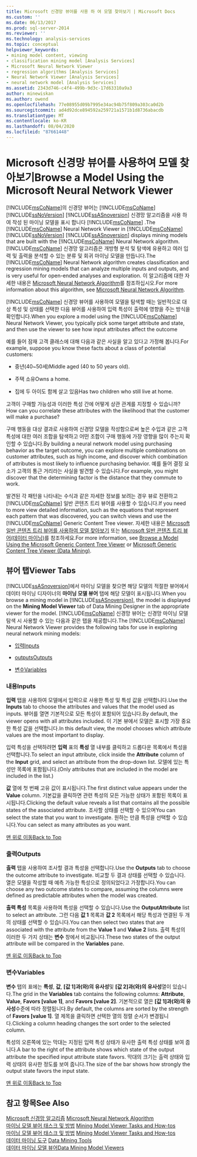 ```yaml
---
title: Microsoft 신경망 뷰어를 사용 하 여 모델 찾아보기 | Microsoft Docs
ms.custom: ''
ms.date: 06/13/2017
ms.prod: sql-server-2014
ms.reviewer: ''
ms.technology: analysis-services
ms.topic: conceptual
helpviewer_keywords:
- mining model content, viewing
- classification mining model [Analysis Services]
- Microsoft Neural Network Viewer
- regression algorithms [Analysis Services]
- Neural Network Viewer [Analysis Services]
- neural network model [Analysis Services]
ms.assetid: 2343d746-c4f4-499b-9d3c-17d63310a9a3
author: minewiskan
ms.author: owend
ms.openlocfilehash: 77e08955d09b7995e34ac94b75f809a303ca0d2b
ms.sourcegitcommit: ad4d92dce894592a259721a1571b1d8736abacdb
ms.translationtype: MT
ms.contentlocale: ko-KR
ms.lasthandoff: 08/04/2020
ms.locfileid: "87661448"
---
```

# <a name="browse-a-model-using-the-microsoft-neural-network-viewer"></a><span data-ttu-id="15832-102">Microsoft 신경망 뷰어를 사용하여 모델 찾아보기</span><span class="sxs-lookup"><span data-stu-id="15832-102">Browse a Model Using the Microsoft Neural Network Viewer</span></span>
  <span data-ttu-id="15832-103">[!INCLUDE[msCoName](../../includes/msconame-md.md)]의 신경망 뷰어는 [!INCLUDE[msCoName](../../includes/msconame-md.md)] [!INCLUDE[ssNoVersion](../../includes/ssnoversion-md.md)] [!INCLUDE[ssASnoversion](../../includes/ssasnoversion-md.md)] 신경망 알고리즘을 사용 하 여 작성 된 마이닝 모델을 표시 합니다 [!INCLUDE[msCoName](../../includes/msconame-md.md)] .</span><span class="sxs-lookup"><span data-stu-id="15832-103">The [!INCLUDE[msCoName](../../includes/msconame-md.md)] Neural Network Viewer in [!INCLUDE[msCoName](../../includes/msconame-md.md)] [!INCLUDE[ssNoVersion](../../includes/ssnoversion-md.md)] [!INCLUDE[ssASnoversion](../../includes/ssasnoversion-md.md)] displays mining models that are built with the [!INCLUDE[msCoName](../../includes/msconame-md.md)] Neural Network algorithm.</span></span> <span data-ttu-id="15832-104">[!INCLUDE[msCoName](../../includes/msconame-md.md)] 신경망 알고리즘은 개방형 분석 및 탐색에 유용하고 여러 입력 및 출력을 분석할 수 있는 분류 및 회귀 마이닝 모델을 만듭니다.</span><span class="sxs-lookup"><span data-stu-id="15832-104">The [!INCLUDE[msCoName](../../includes/msconame-md.md)] Neural Network algorithm creates classification and regression mining models that can analyze multiple inputs and outputs, and is very useful for open-ended analyses and exploration.</span></span> <span data-ttu-id="15832-105">이 알고리즘에 대한 자세한 내용은 [Microsoft Neural Network Algorithm](microsoft-neural-network-algorithm.md)를 참조하십시오.</span><span class="sxs-lookup"><span data-stu-id="15832-105">For more information about this algorithm, see [Microsoft Neural Network Algorithm](microsoft-neural-network-algorithm.md).</span></span>  
  
 <span data-ttu-id="15832-106">[!INCLUDE[msCoName](../../includes/msconame-md.md)] 신경망 뷰어를 사용하여 모델을 탐색할 때는 일반적으로 대상 특성 및 상태를 선택한 다음 뷰어를 사용하여 입력 특성이 출력에 영향을 주는 방식을 확인합니다.</span><span class="sxs-lookup"><span data-stu-id="15832-106">When you explore a model using the [!INCLUDE[msCoName](../../includes/msconame-md.md)] Neural Network Viewer, you typically pick some target attribute and state, and then use the viewer to see how input attributes affect the outcome</span></span>  
  
 <span data-ttu-id="15832-107">예를 들어 잠재 고객 클래스에 대해 다음과 같은 사실을 알고 있다고 가정해 봅니다.</span><span class="sxs-lookup"><span data-stu-id="15832-107">For example, suppose you know these facts about a class of potential customers:</span></span>  
  
-   <span data-ttu-id="15832-108">중년(40~50세)</span><span class="sxs-lookup"><span data-stu-id="15832-108">Middle aged (40 to 50 years old).</span></span>  
  
-   <span data-ttu-id="15832-109">주택 소유</span><span class="sxs-lookup"><span data-stu-id="15832-109">Owns a home.</span></span>  
  
-   <span data-ttu-id="15832-110">집에 두 아이도 함께 살고 있음</span><span class="sxs-lookup"><span data-stu-id="15832-110">Has two children who still live at home.</span></span>  
  
 <span data-ttu-id="15832-111">고객이 구매할 가능성과 이러한 특성 간에 어떻게 상관 관계를 지정할 수 있습니까?</span><span class="sxs-lookup"><span data-stu-id="15832-111">How can you correlate these attributes with the likelihood that the customer will make a purchase?</span></span>  
  
 <span data-ttu-id="15832-112">구매 행동을 대상 결과로 사용하여 신경망 모델을 작성함으로써 높은 수입과 같은 고객 특성에 대한 여러 조합을 탐색하고 어떤 조합이 구매 행동에 가장 영향을 많이 주는지 확인할 수 있습니다.</span><span class="sxs-lookup"><span data-stu-id="15832-112">By building a neural network model using purchasing behavior as the target outcome, you can explore multiple combinations on customer attributes, such as high income, and discover which combination of attributes is most likely to influence purchasing behavior.</span></span> <span data-ttu-id="15832-113">예를 들어 결정 요소가 고객의 통근 거리라는 사실을 발견할 수 있습니다.</span><span class="sxs-lookup"><span data-stu-id="15832-113">For example, you might discover that the determining factor is the distance that they commute to work.</span></span>  
  
 <span data-ttu-id="15832-114">발견된 각 패턴을 나타내는 수식과 같은 자세한 정보를 보려는 경우 뷰로 전환하고 [!INCLUDE[msCoName](../../includes/msconame-md.md)] 일반 콘텐츠 트리 뷰어를 사용할 수 있습니다.</span><span class="sxs-lookup"><span data-stu-id="15832-114">If you need to more view detailed information, such as the equations that represent each pattern that was discovered, you can switch views and use the [!INCLUDE[msCoName](../../includes/msconame-md.md)] Generic Content Tree viewer.</span></span> <span data-ttu-id="15832-115">자세한 내용은 [Microsoft 일반 콘텐츠 트리 뷰어를 사용하여 모델 찾아보기](browse-a-model-using-the-microsoft-generic-content-tree-viewer.md) 또는 [Microsoft 일반 콘텐츠 트리 뷰어&#40;데이터 마이닝&#41;](../microsoft-generic-content-tree-viewer-data-mining.md)를 참조하세요.</span><span class="sxs-lookup"><span data-stu-id="15832-115">For more information, see [Browse a Model Using the Microsoft Generic Content Tree Viewer](browse-a-model-using-the-microsoft-generic-content-tree-viewer.md) or [Microsoft Generic Content Tree Viewer &#40;Data Mining&#41;](../microsoft-generic-content-tree-viewer-data-mining.md).</span></span>  
  
##  <a name="viewer-tabs"></a><a name="BKMK_ViewerTabs"></a><span data-ttu-id="15832-116">뷰어 탭</span><span class="sxs-lookup"><span data-stu-id="15832-116">Viewer Tabs</span></span>  
 <span data-ttu-id="15832-117">[!INCLUDE[ssASnoversion](../../includes/ssasnoversion-md.md)]에서 마이닝 모델을 찾으면 해당 모델의 적절한 뷰어에서 데이터 마이닝 디자이너의 **마이닝 모델 뷰어** 탭에 해당 모델이 표시됩니다.</span><span class="sxs-lookup"><span data-stu-id="15832-117">When you browse a mining model in [!INCLUDE[ssASnoversion](../../includes/ssasnoversion-md.md)], the model is displayed on the **Mining Model Viewer** tab of Data Mining Designer in the appropriate viewer for the model.</span></span> <span data-ttu-id="15832-118">[!INCLUDE[msCoName](../../includes/msconame-md.md)] 신경망 뷰어는 신경망 마이닝 모델 탐색 시 사용할 수 있는 다음과 같은 탭을 제공합니다.</span><span class="sxs-lookup"><span data-stu-id="15832-118">The [!INCLUDE[msCoName](../../includes/msconame-md.md)] Neural Network Viewer provides the following tabs for use in exploring neural network mining models:</span></span>  
  
-   [<span data-ttu-id="15832-119">입력</span><span class="sxs-lookup"><span data-stu-id="15832-119">Inputs</span></span>](#BKMK_Inputs)  
  
-   [<span data-ttu-id="15832-120">outputs</span><span class="sxs-lookup"><span data-stu-id="15832-120">Outputs</span></span>](#BKMK_Outputs)  
  
-   [<span data-ttu-id="15832-121">변수</span><span class="sxs-lookup"><span data-stu-id="15832-121">Variables</span></span>](#BKMK_Characteristics)  
  
###  <a name="inputs"></a><a name="BKMK_Inputs"></a><span data-ttu-id="15832-122">내용</span><span class="sxs-lookup"><span data-stu-id="15832-122">Inputs</span></span>  
 <span data-ttu-id="15832-123">**입력** 탭을 사용하여 모델에서 입력으로 사용한 특성 및 특성 값을 선택합니다.</span><span class="sxs-lookup"><span data-stu-id="15832-123">Use the **Inputs** tab to choose the attributes and values that the model used as inputs.</span></span> <span data-ttu-id="15832-124">뷰어를 열면 기본적으로 모든 특성이 포함되어 있습니다.</span><span class="sxs-lookup"><span data-stu-id="15832-124">By default, the viewer opens with all attributes included.</span></span> <span data-ttu-id="15832-125">이 기본 뷰에서 모델은 표시할 가장 중요한 특성 값을 선택합니다.</span><span class="sxs-lookup"><span data-stu-id="15832-125">In this default view, the model chooses which attribute values are the most important to display.</span></span>  
  
 <span data-ttu-id="15832-126">입력 특성을 선택하려면 **입력** 표의 **특성** 열 내부를 클릭하고 드롭다운 목록에서 특성을 선택합니다.</span><span class="sxs-lookup"><span data-stu-id="15832-126">To select an input attribute, click inside the **Attribute** column of the **Input** grid, and select an attribute from the drop-down list.</span></span> <span data-ttu-id="15832-127">모델에 있는 특성만 목록에 포함됩니다.</span><span class="sxs-lookup"><span data-stu-id="15832-127">(Only attributes that are included in the model are included in the list.)</span></span>  
  
 <span data-ttu-id="15832-128">**값** 열에 첫 번째 고유 값이 표시됩니다.</span><span class="sxs-lookup"><span data-stu-id="15832-128">The first distinct value appears under the **Value** column.</span></span> <span data-ttu-id="15832-129">기본값을 클릭하면 관련 특성의 모든 가능한 상태가 포함된 목록이 표시됩니다.</span><span class="sxs-lookup"><span data-stu-id="15832-129">Clicking the default value reveals a list that contains all the possible states of the associated attribute.</span></span> <span data-ttu-id="15832-130">조사할 상태를 선택할 수 있으며</span><span class="sxs-lookup"><span data-stu-id="15832-130">You can select the state that you want to investigate.</span></span> <span data-ttu-id="15832-131">원하는 만큼 특성을 선택할 수 있습니다.</span><span class="sxs-lookup"><span data-stu-id="15832-131">You can select as many attributes as you want.</span></span>  
  
 [<span data-ttu-id="15832-132">맨 위로 이동</span><span class="sxs-lookup"><span data-stu-id="15832-132">Back to Top</span></span>](#BKMK_ViewerTabs)  
  
###  <a name="outputs"></a><a name="BKMK_Outputs"></a><span data-ttu-id="15832-133">출력</span><span class="sxs-lookup"><span data-stu-id="15832-133">Outputs</span></span>  
 <span data-ttu-id="15832-134">**출력** 탭을 사용하여 조사할 결과 특성을 선택합니다.</span><span class="sxs-lookup"><span data-stu-id="15832-134">Use the **Outputs** tab to choose the outcome attribute to investigate.</span></span> <span data-ttu-id="15832-135">비교할 두 결과 상태를 선택할 수 있습니다. 열은 모델을 작성할 때 예측 가능한 특성으로 정의되었다고 가정합니다.</span><span class="sxs-lookup"><span data-stu-id="15832-135">You can choose any two outcome states to compare, assuming the columns were defined as predictable attributes when the model was created.</span></span>  
  
 <span data-ttu-id="15832-136">**출력 특성** 목록을 사용하여 특성을 선택할 수 있습니다.</span><span class="sxs-lookup"><span data-stu-id="15832-136">Use the **OutputAttribute** list to select an attribute.</span></span> <span data-ttu-id="15832-137">그런 다음 **값 1** 목록과 **값 2** 목록에서 해당 특성과 연결된 두 개의 상태를 선택할 수 있습니다.</span><span class="sxs-lookup"><span data-stu-id="15832-137">You can then select two states that are associated with the attribute from the **Value 1** and **Value 2** lists.</span></span> <span data-ttu-id="15832-138">출력 특성의 이러한 두 가지 상태는 **변수** 창에서 비교됩니다.</span><span class="sxs-lookup"><span data-stu-id="15832-138">These two states of the output attribute will be compared in the **Variables** pane.</span></span>  
  
 [<span data-ttu-id="15832-139">맨 위로 이동</span><span class="sxs-lookup"><span data-stu-id="15832-139">Back to Top</span></span>](#BKMK_ViewerTabs)  
  
###  <a name="variables"></a><a name="BKMK_Characteristics"></a><span data-ttu-id="15832-140">변수</span><span class="sxs-lookup"><span data-stu-id="15832-140">Variables</span></span>  
 <span data-ttu-id="15832-141">**변수** 탭의 표에는 **특성**, **값**, **[값 1]과(와)의 유사성**및 **[값 2]과(와)의 유사성**열이 있습니다.</span><span class="sxs-lookup"><span data-stu-id="15832-141">The grid in the **Variables** tab contains the following columns: **Attribute**, **Value**, **Favors [value 1]**, and **Favors [value 2]**.</span></span> <span data-ttu-id="15832-142">기본적으로 열은 **[값 1]과(와)의 유사성**수준에 따라 정렬됩니다.</span><span class="sxs-lookup"><span data-stu-id="15832-142">By default, the columns are sorted by the strength of **Favors [value 1]**.</span></span> <span data-ttu-id="15832-143">열 제목을 클릭하면 선택한 열의 정렬 순서가 변경됩니다.</span><span class="sxs-lookup"><span data-stu-id="15832-143">Clicking a column heading changes the sort order to the selected column.</span></span>  
  
 <span data-ttu-id="15832-144">특성의 오른쪽에 있는 막대는 지정된 입력 특성 상태가 유사한 출력 특성 상태를 보여 줍니다.</span><span class="sxs-lookup"><span data-stu-id="15832-144">A bar to the right of the attribute shows which state of the output attribute the specified input attribute state favors.</span></span> <span data-ttu-id="15832-145">막대의 크기는 출력 상태와 입력 상태의 유사한 정도를 보여 줍니다.</span><span class="sxs-lookup"><span data-stu-id="15832-145">The size of the bar shows how strongly the output state favors the input state.</span></span>  
  
 [<span data-ttu-id="15832-146">맨 위로 이동</span><span class="sxs-lookup"><span data-stu-id="15832-146">Back to Top</span></span>](#BKMK_ViewerTabs)  
  
## <a name="see-also"></a><span data-ttu-id="15832-147">참고 항목</span><span class="sxs-lookup"><span data-stu-id="15832-147">See Also</span></span>  
 <span data-ttu-id="15832-148">[Microsoft 신경망 알고리즘](microsoft-neural-network-algorithm.md) </span><span class="sxs-lookup"><span data-stu-id="15832-148">[Microsoft Neural Network Algorithm](microsoft-neural-network-algorithm.md) </span></span>  
 <span data-ttu-id="15832-149">[마이닝 모델 뷰어 태스크 및 방법](mining-model-viewer-tasks-and-how-tos.md) </span><span class="sxs-lookup"><span data-stu-id="15832-149">[Mining Model Viewer Tasks and How-tos](mining-model-viewer-tasks-and-how-tos.md) </span></span>  
 <span data-ttu-id="15832-150">[마이닝 모델 뷰어 태스크 및 방법](mining-model-viewer-tasks-and-how-tos.md) </span><span class="sxs-lookup"><span data-stu-id="15832-150">[Mining Model Viewer Tasks and How-tos](mining-model-viewer-tasks-and-how-tos.md) </span></span>  
 <span data-ttu-id="15832-151">[데이터 마이닝 도구](data-mining-tools.md) </span><span class="sxs-lookup"><span data-stu-id="15832-151">[Data Mining Tools](data-mining-tools.md) </span></span>  
 [<span data-ttu-id="15832-152">데이터 마이닝 모델 뷰어</span><span class="sxs-lookup"><span data-stu-id="15832-152">Data Mining Model Viewers</span></span>](data-mining-model-viewers.md)  
  
  

